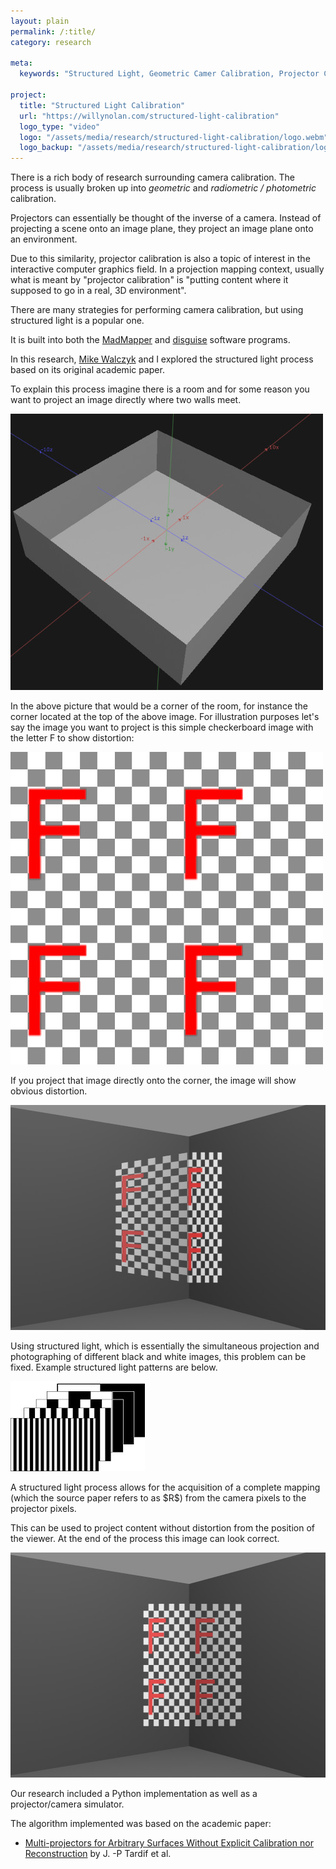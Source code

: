 ```yaml
---
layout: plain
permalink: /:title/
category: research

meta:
  keywords: "Structured Light, Geometric Camer Calibration, Projector Calibration, Projection Mapping"

project:
  title: "Structured Light Calibration"
  url: "https://willynolan.com/structured-light-calibration"
  logo_type: "video"
  logo: "/assets/media/research/structured-light-calibration/logo.webm"
  logo_backup: "/assets/media/research/structured-light-calibration/logo.mp4"
---
```

<p>
There is a rich body of research surrounding camera calibration.  The process is usually broken up into 
<em>geometric</em> and <em>radiometric / photometric</em> calibration.
</p>

<p>
Projectors can essentially be thought of the inverse of a camera.  Instead of projecting a scene onto an image plane, 
they project an image plane onto an environment.
</p>

<p>
Due to this similarity, projector calibration is also a topic of interest in the interactive computer graphics field.
In a projection mapping context, usually what is meant by "projector calibration" is "putting content where it supposed 
to go in a real, 3D environment".
</p>

<p>
There are many strategies for performing camera calibration, but using structured light is a popular one.
</p>

<p>
It is built into both the <a href="https://madmapper.com">MadMapper</a> and <a href="https://www.disguise.one/en/">
disguise</a> software programs.
</p>

<p>
In this research, <a href="http://www.michaelwalczyk.com/">Mike Walczyk</a> and I explored the structured light 
process based on its original academic paper.
</p>

<p>
To explain this process imagine there is a room and for some reason you want to project an image directly where two 
walls meet.
</p>

<img class="research-post" src="/assets/media/research/structured-light-calibration/first.jpg" alt="Example room" height="442" width="500">

<p>
In the above picture that would be a corner of the room, for instance the corner located at the top of the above image.
For illustration purposes let's say the image you want to project is this simple checkerboard image with the letter F
to show distortion:
</p>

<img class="research-post" src="/assets/media/research/structured-light-calibration/second.jpg" alt="Content to project" height="500" width="500">

<p>
If you project that image directly onto the corner, the image will show obvious distortion.
</p>

<img class="research-post" src="/assets/media/research/structured-light-calibration/third.jpg" alt="Example Room" height="360" width="640">

<p>
Using structured light, which is essentially the simultaneous projection and photographing of different black and white 
images, this problem can be fixed. Example structured light patterns are below.
</p>

<img class="research-post" src="/assets/media/research/structured-light-calibration/fifth.jpg" alt="Example Room" height="144" width="215">

<p>
A structured light process allows for the acquisition of a complete mapping (which the source paper refers to 
as $R$) from the camera pixels to the projector pixels.
</p>

<p>
This can be used to project content without distortion from the position of the viewer.
At the end of the process this image can look correct.
</p>

<img class="research-post" src="/assets/media/research/structured-light-calibration/fourth.jpg" alt="Final result" height="360" width="640">

<p>
Our research included a Python implementation as well as a projector/camera simulator.
</p>

<p>
The algorithm implemented was based on the academic paper:
</p>

<ul class="last-paragraph">
    <li><a href="https://ieeexplore.ieee.org/document/1240253">
        Multi-projectors for Arbitrary Surfaces Without Explicit Calibration nor Reconstruction</a> by J. -P Tardif et al.
    </li>
</ul>
